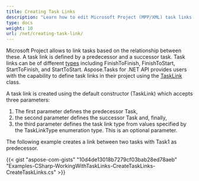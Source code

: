 ```yaml
---
title: Creating Task Links
description: "Learn how to edit Microsoft Project (MPP/XML) task links using Aspose.Tasks for .NET."
type: docs
weight: 10
url: /net/creating-task-link/
---
```


Microsoft Project allows to link tasks based on the relationship between these. A task link is defined by a predecessor and a successor task. Task links can be of different [types](https://apireference.aspose.com/tasks/net/aspose.tasks/tasklinktype) including FinishToFinish, FinishToStart, StartToFinish, and StartToStart. Aspose.Tasks for .NET API provides users with the capability to define task links in their project using the [TaskLink](https://apireference.aspose.com/tasks/net/aspose.tasks/tasklink) class.

A task link is created using the default constructor (TaskLink) which accepts three parameters:

1. The first parameter defines the predecessor Task,
2. the second parameter defines the successor Task and, finally,
3. the third parameter defines the task link type from values specified by the TaskLinkType enumeration type. This is an optional parameter.

The following example creates a link between two tasks with Task1 as predecessor.

{{< gist "aspose-com-gists" "10d4de13018b7279cf03bab28ed78aeb" "Examples-CSharp-WorkingWithTaskLinks-CreateTaskLinks-CreateTaskLinks.cs" >}}
